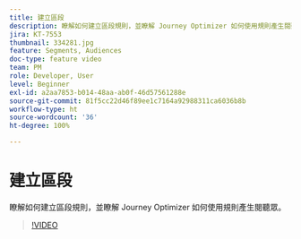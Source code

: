 ```yaml
---
title: 建立區段
description: 瞭解如何建立區段規則，並瞭解 Journey Optimizer 如何使用規則產生閱聽眾。
jira: KT-7553
thumbnail: 334281.jpg
feature: Segments, Audiences
doc-type: feature video
team: PM
role: Developer, User
level: Beginner
exl-id: a2aa7853-b014-48aa-ab0f-46d57561288e
source-git-commit: 81f5cc22d46f89ee1c7164a92988311ca6036b8b
workflow-type: ht
source-wordcount: '36'
ht-degree: 100%

---
```


# 建立區段

瞭解如何建立區段規則，並瞭解 Journey Optimizer 如何使用規則產生閱聽眾。

>[!VIDEO](https://video.tv.adobe.com/v/334281?quality=12&learn=on)
